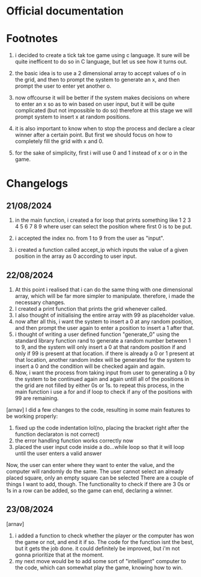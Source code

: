 # Official documentation

# Footnotes
1. i decided to create a tick tak toe game using c language.
It sure will be quite inefficent to do so in C language, but let us see how it turns out.

2. the basic idea is to use a 2 dimensional array to accept values of o in the grid,
and then to prompt the system to generate an x, and then prompt the user to enter yet another o.

3. now offcourse it will be better if the system makes decisions on where to enter an x so as to win
based on user input, but it will be quite complicated (but not impossible to do so) therefore at this stage
we will prompt system to insert x at random positions.

4. it is also important to know when to stop the process and declare a clear winner after a certain point.
But first we should focus on how to completely fill the grid with x and 0.

5. for the sake of simplicity, first i will use 0 and 1 instead of x or o in the game.


# Changelogs
## 21/08/2024
1. in the main function, i created a for loop that prints something like
   1 2 3
   4 5 6
   7 8 9
   where user can select the position where first 0 is to be put.

2. i accepted the index no. from 1 to 9 from the user as "input".
3. i created a function called accept_ip which inputs the value of a given position
   in the array as 0 according to user input.

## 22/08/2024
1. At this point i realised that i can do the same thing with one dimensional array, which will be far more simpler to manipulate.
   therefore, i made the necessary changes.
2. I created a print function that prints the grid whenever called.
3. I also thought of initialising the entire array with 99 as placeholder value.
4. now after all this, i want the system to insert a 0 at any random position, and then prompt the user again to enter a position to
   insert a 1 after that.
5. i thought of writing a user defined function "generate_0" using the standard library function rand to generate a random number between
   1 to 9, and the system will only insert a 0 at that random position if and only if 99 is present at that location. if there is already
   a 0 or 1 present at that location, another random index will be generated for the system to insert a 0 and the condition will be
   checked again and again.
6. Now, i want the process from taking input from user to generating a 0 by the system to be continued again and again untill all of the
   positions in the grid are not filled by either 0s or 1s. to repeat this process, in the main function i use a for and if loop to check
   if any of the positions with 99 are remaining.

[arnav]
I did a few changes to the code, resulting in some main features to be working properly:
1. fixed up the code indentation lol(no, placing the bracket right after the function declaraton is not correct)
2. the error handling function works correctly now
3. placed the user input code inside a do...while loop so that it will loop until the user enters a valid answer

Now, the user can enter where they want to enter the value, and the computer will randomly do the same. The user cannot select an already placed square, only an empty square can be selected
There are a couple of things I want to add, though. The functionality to check if there are 3 0s or 1s in a row can be added, so the game can end, declaring a winner.

## 23/08/2024
[arnav]
1. i added a function to check whether the player or the computer has won the game or not, and end it if so. The code for the function isnt the best, but it gets the job done. it could definitely be improved, but i'm not gonna prioritize that at the moment.
2. my next move would be to add some sort of "intelligent" computer to the code, which can somewhat play the game, knowing how to win.
